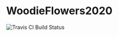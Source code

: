 # WoodieFlowers2020

![Travis CI Build Status](https://travis-ci.org/FRC3161/WoodieFlowers2020.svg?branch=master)